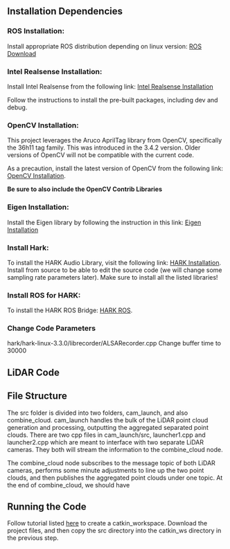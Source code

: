 ## Installation Dependencies

### ROS Installation:
Install appropriate ROS distribution depending on linux version: [ROS Download](http://wiki.ros.org/ROS/Installation)

### Intel Realsense Installation:
Install Intel Realsense from the following link: [Intel Realsense Installation](https://github.com/IntelRealSense/librealsense/blob/master/doc/distribution_linux.md)

Follow the instructions to install the pre-built packages, including dev and debug.

### OpenCV Installation:
This project leverages the Aruco AprilTag library from OpenCV, specifically the 36h11 tag family. This was introduced in the 3.4.2 version. Older versions of OpenCV will not be compatible with the current code. 

As a precaution, install the latest version of OpenCV from the following link: [OpenCV Installation](https://docs.opencv.org/4.x/d7/d9f/tutorial_linux_install.html). 

**Be sure to also include the OpenCV Contrib Libraries**

### Eigen Installation:
Install the Eigen library by following the instruction in this link: [Eigen Installation](https://eigen.tuxfamily.org/dox/GettingStarted.html)

### Install Hark: 
To install the HARK Audio Library, visit the following link: [HARK Installation](https://hark.jp/install/linux/). Install from source to be able to edit the source code (we will change some sampling rate parameters later). Make sure to install all the listed libraries!

### Install ROS for HARK:
To install the HARK ROS Bridge: [HARK ROS](https://hark.jp/hark-ros-msgs-installation-instructions/).

### Change Code Parameters
hark/hark-linux-3.3.0/librecorder/ALSARecorder.cpp
Change buffer time to 30000

## LiDAR Code

## File Structure
The src folder is divided into two folders, cam_launch, and also combine_cloud. cam_launch handles the bulk of the LiDAR point cloud generation and processing, outputting the aggregated separated point clouds. There are two cpp files in cam_launch/src, launcher1.cpp and launcher2.cpp which are meant to interface with two separate LiDAR cameras. They both will stream the information to the combine_cloud node. 

The combine_cloud node subscribes to the message topic of both LiDAR cameras, performs some minute adjustments to line up the two point clouds, and then publishes the aggregated point clouds under one topic. At the end of combine_cloud, we should have 



## Running the Code
Follow tutorial listed [here](http://wiki.ros.org/catkin/Tutorials/create_a_workspace) to create a catkin_workspace. Download the project files, and then copy the src directory into the catkin_ws directory in the previous step. 
